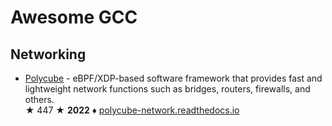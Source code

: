 # Awesome GCC

## Networking

* [Polycube](https://github.com/polycube-network/polycube) - eBPF/XDP-based software framework that provides fast and lightweight network functions such as bridges, routers, firewalls, and others.  
&#9733; 447 &#9733; **2022** &#9830; [polycube-network.readthedocs.io](https://polycube-network.readthedocs.io/en/latest/index.html)
